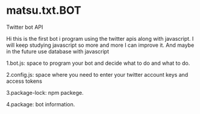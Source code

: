 # matsu.txt.BOT
Twitter bot API

Hi this is the first bot i program using the twitter apis along with javascript.
I will keep studying javascript so more and more I can improve it.
And maybe in the future use database with javascript


1.bot.js: space to program your bot and decide what to do and what to do.


2.config.js:  space where you need to enter your twitter account keys and access tokens


3.package-lock: npm packege.


4.package:  bot information.
